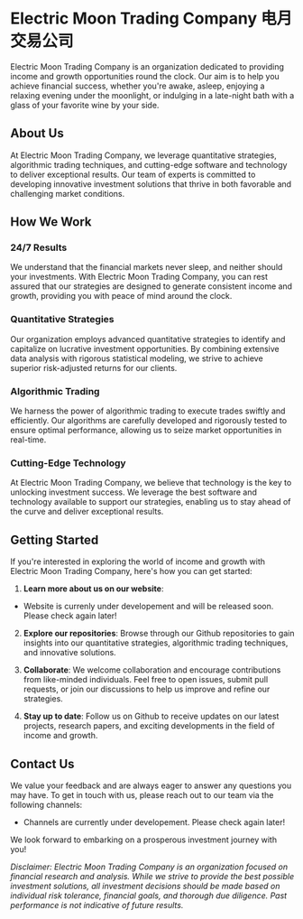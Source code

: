 # Electric Moon Trading Company 电月交易公司

Electric Moon Trading Company is an organization dedicated to providing income and growth opportunities round the clock. Our aim is to help you achieve financial success, whether you're awake, asleep, enjoying a relaxing evening under the moonlight, or indulging in a late-night bath with a glass of your favorite wine by your side.

## About Us

At Electric Moon Trading Company, we leverage quantitative strategies, algorithmic trading techniques, and cutting-edge software and technology to deliver exceptional results. Our team of experts is committed to developing innovative investment solutions that thrive in both favorable and challenging market conditions.

## How We Work

### 24/7 Results

We understand that the financial markets never sleep, and neither should your investments. With Electric Moon Trading Company, you can rest assured that our strategies are designed to generate consistent income and growth, providing you with peace of mind around the clock.

### Quantitative Strategies

Our organization employs advanced quantitative strategies to identify and capitalize on lucrative investment opportunities. By combining extensive data analysis with rigorous statistical modeling, we strive to achieve superior risk-adjusted returns for our clients.

### Algorithmic Trading

We harness the power of algorithmic trading to execute trades swiftly and efficiently. Our algorithms are carefully developed and rigorously tested to ensure optimal performance, allowing us to seize market opportunities in real-time.

### Cutting-Edge Technology

At Electric Moon Trading Company, we believe that technology is the key to unlocking investment success. We leverage the best software and technology available to support our strategies, enabling us to stay ahead of the curve and deliver exceptional results.

## Getting Started

If you're interested in exploring the world of income and growth with Electric Moon Trading Company, here's how you can get started:

1. **Learn more about us on our website**:

<!-- - Website: [www.electricmoontrading.com](https://www.electricmoontrading.com) -->
- Website is currenly under developement and will be released soon. Please check again later!

2. **Explore our repositories**: Browse through our Github repositories to gain insights into our quantitative strategies, algorithmic trading techniques, and innovative solutions.

3. **Collaborate**: We welcome collaboration and encourage contributions from like-minded individuals. Feel free to open issues, submit pull requests, or join our discussions to help us improve and refine our strategies.

4. **Stay up to date**: Follow us on Github to receive updates on our latest projects, research papers, and exciting developments in the field of income and growth.

## Contact Us

We value your feedback and are always eager to answer any questions you may have. To get in touch with us, please reach out to our team via the following channels:

- Channels are currently under developement. Please check again later!

<!-- - Email: [contact@electricmoontrading.com](mailto:contact@electricmoontrading.com) -->
<!-- - Website: [www.electricmoontrading.com](https://www.electricmoontrading.com) -->
<!-- - Twitter: [@electricmoontrading](https://twitter.com/electricmoontrading) -->

We look forward to embarking on a prosperous investment journey with you!

*Disclaimer: Electric Moon Trading Company is an organization focused on financial research and analysis. While we strive to provide the best possible investment solutions, all investment decisions should be made based on individual risk tolerance, financial goals, and thorough due diligence. Past performance is not indicative of future results.*
